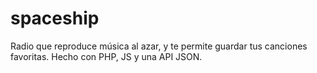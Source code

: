 # spaceship
Radio que reproduce música al azar, y te permite guardar tus canciones favoritas. Hecho con PHP, JS y una API JSON.

